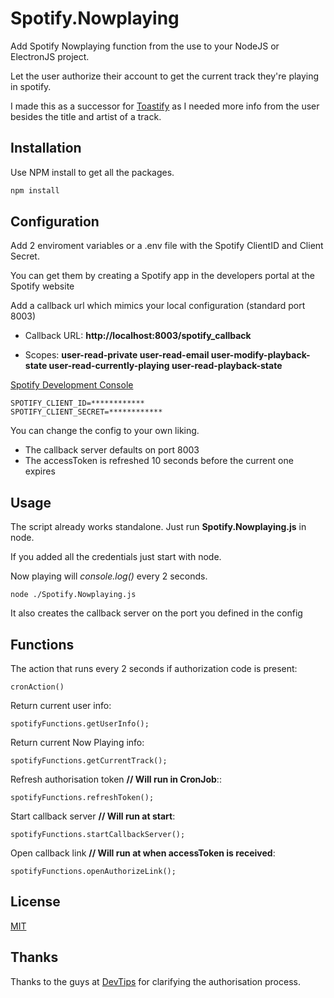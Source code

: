 # Spotify.Nowplaying
Add Spotify Nowplaying function from the use to your NodeJS or ElectronJS project.

Let the user authorize their account to get the current track they're playing in spotify.

I made this as a successor for [Toastify](https://github.com/aleab/toastify/releases) as I needed more info from the user besides the title and artist of a track.

## Installation

Use NPM install to get all the packages.

```bash
npm install
```

## Configuration
Add 2 enviroment variables or a .env file with the Spotify ClientID and Client Secret.

You can get them by creating a Spotify app in the developers portal at the Spotify website

Add a callback url which mimics your local configuration (standard port 8003)

* Callback URL: **http://localhost:8003/spotify_callback**

* Scopes: **user-read-private user-read-email user-modify-playback-state user-read-currently-playing user-read-playback-state**

[Spotify Development Console](developer.spotify.com)


```
SPOTIFY_CLIENT_ID=************
SPOTIFY_CLIENT_SECRET=************
```

You can change the config to your own liking.
* The callback server defaults on port 8003
* The accessToken is refreshed 10 seconds before the current one expires

## Usage
The script already works standalone. Just run **Spotify.Nowplaying.js** in node.

If you added all the credentials just start with node.

Now playing will *console.log()* every 2 seconds.

```node
node ./Spotify.Nowplaying.js
```

It also creates the callback server on the port you defined in the config

## Functions

The action that runs every 2 seconds if authorization code is present:
```node
cronAction()
```

Return current user info:
```node
spotifyFunctions.getUserInfo();
```

Return current Now Playing info:
```node
spotifyFunctions.getCurrentTrack();
```


Refresh authorisation token **// Will run in CronJob**::
```node
spotifyFunctions.refreshToken();
```

Start callback server **// Will run at start**:
```node
spotifyFunctions.startCallbackServer();
```

Open callback link **// Will run at when accessToken is received**:
```node
spotifyFunctions.openAuthorizeLink();
```


## License
[MIT](https://choosealicense.com/licenses/mit/)

## Thanks
Thanks to the guys at [DevTips](https://www.youtube.com/user/DevTipsForDesigners) for clarifying the authorisation process.
